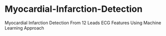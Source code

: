 # Myocardial-Infarction-Detection
Myocardial Infarction Detection From 12 Leads ECG Features Using Machine Learning Approach
